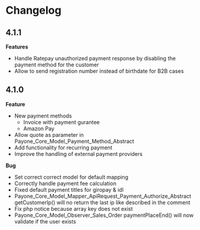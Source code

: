 # Changelog

## 4.1.1
**Features**

* Handle Ratepay unauthorized payment response by disabling the payment method for the customer
* Allow to send registration number instead of birthdate for B2B cases

## 4.1.0
**Feature**

* New payment methods
    * Invoice with payment gurantee
    * Amazon Pay
* Allow quote as parameter in Payone_Core_Model_Payment_Method_Abstract
* Add functionality for recurring payment
* Improve the handling of external payment providers

**Bug**
* Set correct correct model for default mapping
* Correctly handle payment fee calculation
* Fixed default payment titles for giropay & idl
* Payone_Core_Model_Mapper_ApiRequest_Payment_Authorize_Abstract getCustomerIp() will no return the last ip like described in the comment
* Fix php notice because array key does not exist
* Payone_Core_Model_Observer_Sales_Order paymentPlaceEnd() will now validate if the user exists
